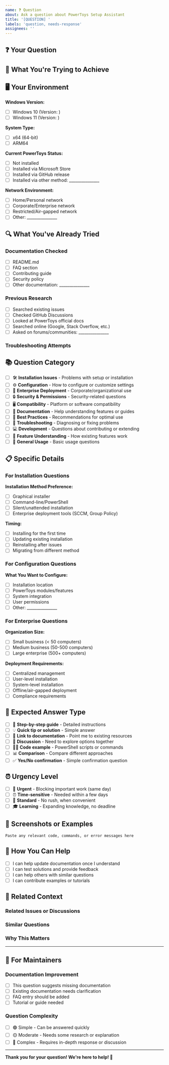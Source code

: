 ```yaml
---
name: ❓ Question
about: Ask a question about PowerToys Setup Assistant
title: '[QUESTION] '
labels: 'question, needs-response'
assignees: ''
---
```


## ❓ Your Question
<!-- Ask your question clearly and concisely -->

## 🎯 What You're Trying to Achieve
<!-- Describe your goal or what you're trying to accomplish -->

## 🖥️ Your Environment
<!-- Help us understand your setup -->

**Windows Version:**
- [ ] Windows 10 (Version: )
- [ ] Windows 11 (Version: )

**System Type:**
- [ ] x64 (64-bit)
- [ ] ARM64

**Current PowerToys Status:**
- [ ] Not installed
- [ ] Installed via Microsoft Store
- [ ] Installed via GitHub release
- [ ] Installed via other method: _______________

**Network Environment:**
- [ ] Home/Personal network
- [ ] Corporate/Enterprise network
- [ ] Restricted/Air-gapped network
- [ ] Other: _______________

## 🔍 What You've Already Tried
<!-- Have you looked for answers elsewhere? -->

### Documentation Checked
- [ ] README.md
- [ ] FAQ section
- [ ] Contributing guide
- [ ] Security policy
- [ ] Other documentation: _______________

### Previous Research
- [ ] Searched existing issues
- [ ] Checked GitHub Discussions
- [ ] Looked at PowerToys official docs
- [ ] Searched online (Google, Stack Overflow, etc.)
- [ ] Asked on forums/communities: _______________

### Troubleshooting Attempts
<!-- What have you tried so far? -->

## 📚 Question Category
<!-- Help us route your question to the right expert -->

- [ ] 🛠️ **Installation Issues** - Problems with setup or installation
- [ ] ⚙️ **Configuration** - How to configure or customize settings
- [ ] 🏢 **Enterprise Deployment** - Corporate/organizational use
- [ ] 🔒 **Security & Permissions** - Security-related questions
- [ ] 🖥️ **Compatibility** - Platform or software compatibility
- [ ] 📖 **Documentation** - Help understanding features or guides
- [ ] 🚀 **Best Practices** - Recommendations for optimal use
- [ ] 🔧 **Troubleshooting** - Diagnosing or fixing problems
- [ ] 💻 **Development** - Questions about contributing or extending
- [ ] 🌟 **Feature Understanding** - How existing features work
- [ ] 📱 **General Usage** - Basic usage questions

## 📋 Specific Details
<!-- Provide more context based on your question type -->

### For Installation Questions
**Installation Method Preference:**
- [ ] Graphical installer
- [ ] Command-line/PowerShell
- [ ] Silent/unattended installation
- [ ] Enterprise deployment tools (SCCM, Group Policy)

**Timing:**
- [ ] Installing for the first time
- [ ] Updating existing installation
- [ ] Reinstalling after issues
- [ ] Migrating from different method

### For Configuration Questions
**What You Want to Configure:**
- [ ] Installation location
- [ ] PowerToys modules/features
- [ ] System integration
- [ ] User permissions
- [ ] Other: _______________

### For Enterprise Questions
**Organization Size:**
- [ ] Small business (< 50 computers)
- [ ] Medium business (50-500 computers)
- [ ] Large enterprise (500+ computers)

**Deployment Requirements:**
- [ ] Centralized management
- [ ] User-level installation
- [ ] System-level installation
- [ ] Offline/air-gapped deployment
- [ ] Compliance requirements

## 🎯 Expected Answer Type
<!-- What kind of response would be most helpful? -->

- [ ] 📖 **Step-by-step guide** - Detailed instructions
- [ ] 💡 **Quick tip or solution** - Simple answer
- [ ] 🔗 **Link to documentation** - Point me to existing resources
- [ ] 🤝 **Discussion** - Need to explore options together
- [ ] 🧑‍💻 **Code example** - PowerShell scripts or commands
- [ ] 📊 **Comparison** - Compare different approaches
- [ ] ✅ **Yes/No confirmation** - Simple confirmation question

## ⏰ Urgency Level
<!-- How quickly do you need an answer? -->

- [ ] 🚨 **Urgent** - Blocking important work (same day)
- [ ] ⏰ **Time-sensitive** - Needed within a few days
- [ ] 📅 **Standard** - No rush, when convenient
- [ ] 🎓 **Learning** - Expanding knowledge, no deadline

## 📸 Screenshots or Examples
<!-- If relevant, include screenshots, error messages, or examples -->

<!-- Drag and drop images here or use code blocks for text -->

```
Paste any relevant code, commands, or error messages here
```

## 🤝 How You Can Help
<!-- Are you willing to help improve documentation based on the answer? -->

- [ ] I can help update documentation once I understand
- [ ] I can test solutions and provide feedback
- [ ] I can help others with similar questions
- [ ] I can contribute examples or tutorials

## 🔗 Related Context
<!-- Any additional information that might be relevant -->

### Related Issues or Discussions
<!-- Link to any related GitHub issues or discussions -->

### Similar Questions
<!-- Have you found similar questions but not quite the same? -->

### Why This Matters
<!-- Help us understand the importance of your question -->

---

## 🎯 For Maintainers
<!-- This section helps maintainers provide better answers -->

### Documentation Improvement
<!-- Should this question result in better documentation? -->

- [ ] This question suggests missing documentation
- [ ] Existing documentation needs clarification
- [ ] FAQ entry should be added
- [ ] Tutorial or guide needed

### Question Complexity
- [ ] 🟢 Simple - Can be answered quickly
- [ ] 🟡 Moderate - Needs some research or explanation
- [ ] 🔴 Complex - Requires in-depth response or discussion

---

**Thank you for your question! We're here to help! 🤗**

<!-- 
Tips for getting better answers:
- Be specific about what you're trying to achieve
- Include relevant details about your environment
- Show what you've already tried
- Ask one clear question per issue
- Be patient - volunteers answer when they can
--> 